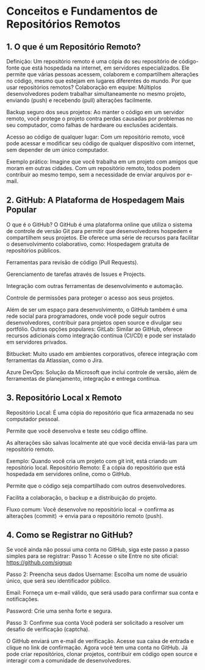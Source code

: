 # Conceitos e Fundamentos de Repositórios Remotos

## 1. O que é um Repositório Remoto?
Definição:
Um repositório remoto é uma cópia do seu repositório de código-fonte que está hospedada na internet, em servidores especializados. Ele permite que várias pessoas acessem, colaborem e compartilhem alterações no código, mesmo que estejam em lugares diferentes do mundo.
Por que usar repositórios remotos?
Colaboração em equipe: Múltiplos desenvolvedores podem trabalhar simultaneamente no mesmo projeto, enviando (push) e recebendo (pull) alterações facilmente.


Backup seguro dos seus projetos: Ao manter o código em um servidor remoto, você protege o projeto contra perdas causadas por problemas no seu computador, como falhas de hardware ou exclusões acidentais.


Acesso ao código de qualquer lugar: Com um repositório remoto, você pode acessar e modificar seu código de qualquer dispositivo com internet, sem depender de um único computador.


Exemplo prático: Imagine que você trabalha em um projeto com amigos que moram em outras cidades. Com um repositório remoto, todos podem contribuir ao mesmo tempo, sem a necessidade de enviar arquivos por e-mail.

## 2. GitHub: A Plataforma de Hospedagem Mais Popular
O que é o GitHub?
O GitHub é uma plataforma online que utiliza o sistema de controle de versão Git para permitir que desenvolvedores hospedem e compartilhem seus projetos. Ele oferece uma série de recursos para facilitar o desenvolvimento colaborativo, como:
Hospedagem gratuita de repositórios públicos.


Ferramentas para revisão de código (Pull Requests).


Gerenciamento de tarefas através de Issues e Projects.


Integração com outras ferramentas de desenvolvimento e automação.


Controle de permissões para proteger o acesso aos seus projetos.


Além de ser um espaço para desenvolvimento, o GitHub também é uma rede social para programadores, onde você pode seguir outros desenvolvedores, contribuir para projetos open source e divulgar seu portfólio.
Outras opções populares:
GitLab: Similar ao GitHub, oferece recursos adicionais como integração contínua (CI/CD) e pode ser instalado em servidores privados.


Bitbucket: Muito usado em ambientes corporativos, oferece integração com ferramentas da Atlassian, como o Jira.


Azure DevOps: Solução da Microsoft que inclui controle de versão, além de ferramentas de planejamento, integração e entrega contínua.



## 3. Repositório Local x Remoto
Repositório Local:
É uma cópia do repositório que fica armazenada no seu computador pessoal.


Permite que você desenvolva e teste seu código offline.


As alterações são salvas localmente até que você decida enviá-las para um repositório remoto.


Exemplo: Quando você cria um projeto com git init, está criando um repositório local.
Repositório Remoto:
É a cópia do repositório que está hospedada em servidores online, como o GitHub.


Permite que o código seja compartilhado com outros desenvolvedores.


Facilita a colaboração, o backup e a distribuição do projeto.


Fluxo comum: Você desenvolve no repositório local → confirma as alterações (commit) → envia para o repositório remoto (push).

## 4. Como se Registrar no GitHub?
Se você ainda não possui uma conta no GitHub, siga este passo a passo simples para se registrar:
Passo 1: Acesse o site
Entre no site oficial: https://github.com/signup


Passo 2: Preencha seus dados
Username: Escolha um nome de usuário único, que será seu identificador público.


Email: Forneça um e-mail válido, que será usado para confirmar sua conta e notificações.


Password: Crie uma senha forte e segura.


Passo 3: Confirme sua conta
Você poderá ser solicitado a resolver um desafio de verificação (captcha).


O GitHub enviará um e-mail de verificação. Acesse sua caixa de entrada e clique no link de confirmação.
Agora você tem uma conta no GitHub.
Já pode criar repositórios, clonar projetos, contribuir em código open source e interagir com a comunidade de desenvolvedores.
